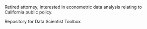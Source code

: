 
Retired attorney, interested in econometric data analysis relating to California public policy. 

Repository for Data Scientist Toolbox
